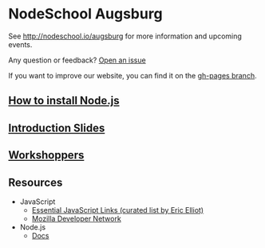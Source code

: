 # NodeSchool Augsburg

See http://nodeschool.io/augsburg for more information and upcoming events.

Any question or feedback? [Open an issue](https://github.com/nodeschool/augsburg/issues)

If you want to improve our website, you can find it on the  [gh-pages branch](https://github.com/nodeschool/augsburg/tree/gh-pages).

## [How to install Node.js](https://github.com/nodeschool/organizers/wiki/New-Chapter-Setup#installation-instructions)

## [Introduction Slides](http://nodeschool.io/augsburg/slides/introduction) 

## [Workshoppers](http://nodeschool.io/#workshopper-list)

## Resources 

- JavaScript
  - [Essential JavaScript Links (curated list by Eric Elliot)](https://github.com/ericelliott/essential-javascript-links)
  - [Mozilla Developer Network](https://developer.mozilla.org/en-US/docs/Web/JavaScript) 
- Node.js
  - [Docs](https://nodejs.org/en/docs/)

